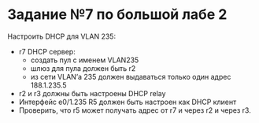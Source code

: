 # Задание №7 по большой лабе 2

Настроить DHCP для VLAN 235:

* r7 DHCP сервер:
  * создать пул с именем VLAN235
  * шлюз для пула должен быть r2
  * из сети VLAN’а 235 должен выдаваться только один адрес 188.1.235.5
* r2 и r3 должны быть настроены DHCP relay
* Интерфейс e0/1.235 R5 должен быть настроен как DHCP клиент
* Проверить, что r5 может получать адрес от r7 и через r2 и через r3.

